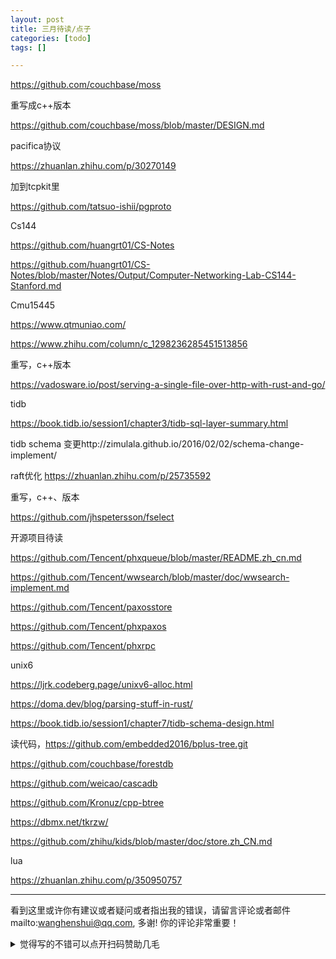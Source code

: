 ```yaml
---
layout: post
title: 三月待读/点子
categories: [todo]
tags: []

---
```


https://github.com/couchbase/moss

重写成c++版本

https://github.com/couchbase/moss/blob/master/DESIGN.md



<!-- more -->

pacifica协议

https://zhuanlan.zhihu.com/p/30270149

加到tcpkit里

https://github.com/tatsuo-ishii/pgproto

Cs144

https://github.com/huangrt01/CS-Notes

https://github.com/huangrt01/CS-Notes/blob/master/Notes/Output/Computer-Networking-Lab-CS144-Stanford.md



Cmu15445

https://www.qtmuniao.com/

https://www.zhihu.com/column/c_1298236285451513856



重写，c++版本

https://vadosware.io/post/serving-a-single-file-over-http-with-rust-and-go/



tidb 

https://book.tidb.io/session1/chapter3/tidb-sql-layer-summary.html

tidb schema 变更http://zimulala.github.io/2016/02/02/schema-change-implement/

raft优化 https://zhuanlan.zhihu.com/p/25735592





重写，c++、版本

https://github.com/jhspetersson/fselect





开源项目待读

https://github.com/Tencent/phxqueue/blob/master/README.zh_cn.md

https://github.com/Tencent/wwsearch/blob/master/doc/wwsearch-implement.md

https://github.com/Tencent/paxosstore

https://github.com/Tencent/phxpaxos

https://github.com/Tencent/phxrpc



unix6

https://ljrk.codeberg.page/unixv6-alloc.html

https://doma.dev/blog/parsing-stuff-in-rust/



https://book.tidb.io/session1/chapter7/tidb-schema-design.html



读代码，https://github.com/embedded2016/bplus-tree.git	

https://github.com/couchbase/forestdb

https://github.com/weicao/cascadb

https://github.com/Kronuz/cpp-btree

https://dbmx.net/tkrzw/

https://github.com/zhihu/kids/blob/master/doc/store.zh_CN.md



lua

https://zhuanlan.zhihu.com/p/350950757


---

看到这里或许你有建议或者疑问或者指出我的错误，请留言评论或者邮件mailto:wanghenshui@qq.com, 多谢!  你的评论非常重要！

<details>
<summary>觉得写的不错可以点开扫码赞助几毛</summary>
<img src="https://wanghenshui.github.io/assets/wepay.png" alt="微信转账">
</details>